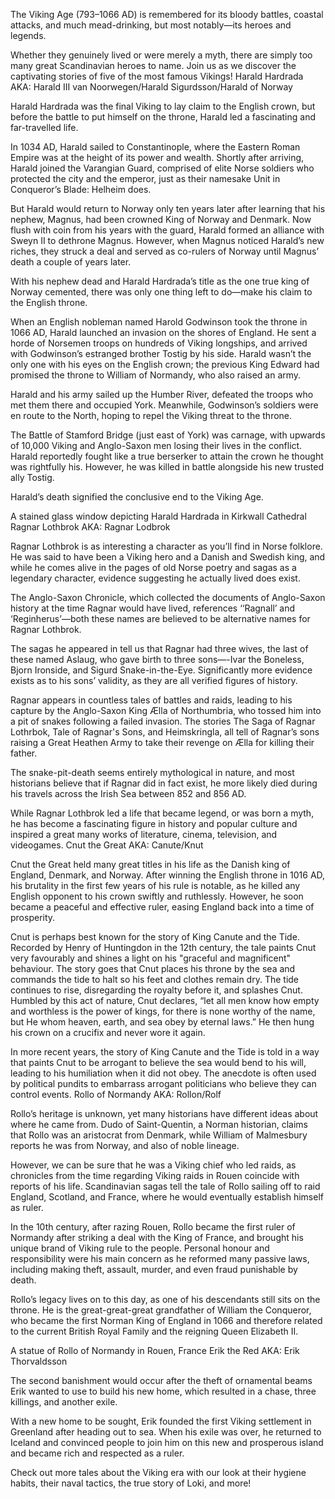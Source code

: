 The Viking Age (793–1066 AD) is remembered for its bloody battles, coastal attacks, and much mead-drinking, but most notably—its heroes and legends.

Whether they genuinely lived or were merely a myth, there are simply too many great Scandinavian heroes to name. Join us as we discover the captivating stories of five of the most famous Vikings!
Harald Hardrada
AKA: Harald III van Noorwegen/Harald Sigurdsson/Harald of Norway

Harald Hardrada was the final Viking to lay claim to the English crown, but before the battle to put himself on the throne, Harald led a fascinating and far-travelled life.

In 1034 AD, Harald sailed to Constantinople, where the Eastern Roman Empire was at the height of its power and wealth. Shortly after arriving, Harald joined the Varangian Guard, comprised of elite Norse soldiers who protected the city and the emperor, just as their namesake Unit in Conqueror’s Blade: Helheim does.

But Harald would return to Norway only ten years later after learning that his nephew, Magnus, had been crowned King of Norway and Denmark. Now flush with coin from his years with the guard, Harald formed an alliance with Sweyn II to dethrone Magnus. However, when Magnus noticed Harald’s new riches, they struck a deal and served as co-rulers of Norway until Magnus’ death a couple of years later.

With his nephew dead and Harald Hardrada’s title as the one true king of Norway cemented, there was only one thing left to do—make his claim to the English throne.

When an English nobleman named Harold Godwinson took the throne in 1066 AD, Harald launched an invasion on the shores of England. He sent a horde of Norsemen troops on hundreds of Viking longships, and arrived with Godwinson’s estranged brother Tostig by his side. Harald wasn’t the only one with his eyes on the English crown; the previous King Edward had promised the throne to William of Normandy, who also raised an army.

Harald and his army sailed up the Humber River, defeated the troops who met them there and occupied York. Meanwhile, Godwinson’s soldiers were en route to the North, hoping to repel the Viking threat to the throne.

The Battle of Stamford Bridge (just east of York) was carnage, with upwards of 10,000 Viking and Anglo-Saxon men losing their lives in the conflict. Harald reportedly fought like a true berserker to attain the crown he thought was rightfully his. However, he was killed in battle alongside his new trusted ally Tostig.

Harald’s death signified the conclusive end to the Viking Age.


A stained glass window depicting Harald Hardrada in Kirkwall Cathedral
Ragnar Lothbrok
AKA: Ragnar Lodbrok

Ragnar Lothbrok is as interesting a character as you’ll find in Norse folklore. He was said to have been a Viking hero and a Danish and Swedish king, and while he comes alive in the pages of old Norse poetry and sagas as a legendary character, evidence suggesting he actually lived does exist.

The Anglo-Saxon Chronicle, which collected the documents of Anglo-Saxon history at the time Ragnar would have lived, references ‘‘Ragnall’ and ‘Reginherus’—both these names are believed to be alternative names for Ragnar Lothbrok.

The sagas he appeared in tell us that Ragnar had three wives, the last of these named Aslaug, who gave birth to three sons—-Ivar the Boneless, Bjorn Ironside, and Sigurd Snake-in-the-Eye. Significantly more evidence exists as to his sons’ validity, as they are all verified figures of history.

Ragnar appears in countless tales of battles and raids, leading to his capture by the Anglo-Saxon King Ælla of Northumbria, who tossed him into a pit of snakes following a failed invasion. The stories The Saga of Ragnar Lothrbok, Tale of Ragnar's Sons, and Heimskringla, all tell of Ragnar’s sons raising a Great Heathen Army to take their revenge on Ælla for killing their father.

The snake-pit-death seems entirely mythological in nature, and most historians believe that if Ragnar did in fact exist, he more likely died during his travels across the Irish Sea between 852 and 856 AD.

While Ragnar Lothbrok led a life that became legend, or was born a myth, he has become a fascinating figure in history and popular culture and inspired a great many works of literature, cinema, television, and videogames.
Cnut the Great
AKA: Canute/Knut

Cnut the Great held many great titles in his life as the Danish king of England, Denmark, and Norway. After winning the English throne in 1016 AD, his brutality in the first few years of his rule is notable, as he killed any English opponent to his crown swiftly and ruthlessly. However, he soon became a peaceful and effective ruler, easing England back into a time of prosperity.

Cnut is perhaps best known for the story of King Canute and the Tide. Recorded by Henry of Huntingdon in the 12th century, the tale paints Cnut very favourably and shines a light on his "graceful and magnificent" behaviour. The story goes that Cnut places his throne by the sea and commands the tide to halt so his feet and clothes remain dry. The tide continues to rise, disregarding the royalty before it, and splashes Cnut. Humbled by this act of nature, Cnut declares, “let all men know how empty and worthless is the power of kings, for there is none worthy of the name, but He whom heaven, earth, and sea obey by eternal laws.” He then hung his crown on a crucifix and never wore it again.

In more recent years, the story of King Canute and the Tide is told in a way that paints Cnut to be arrogant to believe the sea would bend to his will, leading to his humiliation when it did not obey. The anecdote is often used by political pundits to embarrass arrogant politicians who believe they can control events.
Rollo of Normandy
AKA: Rollon/Rolf

Rollo’s heritage is unknown, yet many historians have different ideas about where he came from. Dudo of Saint-Quentin, a Norman historian, claims that Rollo was an aristocrat from Denmark, while William of Malmesbury reports he was from Norway, and also of noble lineage.

However, we can be sure that he was a Viking chief who led raids, as chronicles from the time regarding Viking raids in Rouen coincide with reports of his life. Scandinavian sagas tell the tale of Rollo sailing off to raid England, Scotland, and France, where he would eventually establish himself as ruler.

In the 10th century, after razing Rouen, Rollo became the first ruler of Normandy after striking a deal with the King of France, and brought his unique brand of Viking rule to the people. Personal honour and responsibility were his main concern as he reformed many passive laws, including making theft, assault, murder, and even fraud punishable by death.

Rollo’s legacy lives on to this day, as one of his descendants still sits on the throne. He is the great-great-great grandfather of William the Conqueror, who became the first Norman King of England in 1066 and therefore related to the current British Royal Family and the reigning Queen Elizabeth II.


A statue of Rollo of Normandy in Rouen, France
Erik the Red
AKA: Erik Thorvaldsson

The second banishment would occur after the theft of ornamental beams Erik wanted to use to build his new home, which resulted in a chase, three killings, and another exile.

With a new home to be sought, Erik founded the first Viking settlement in Greenland after heading out to sea. When his exile was over, he returned to Iceland and convinced people to join him on this new and prosperous island and became rich and respected as a ruler.

Check out more tales about the Viking era with our look at their hygiene habits, their naval tactics, the true story of Loki, and more!